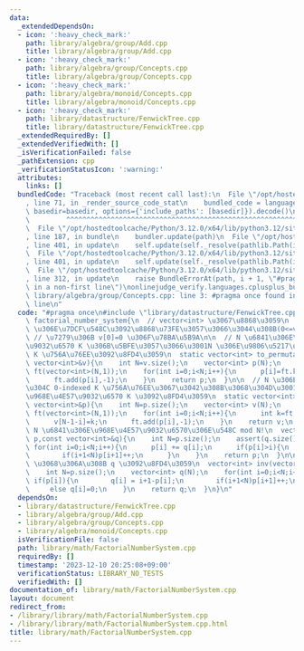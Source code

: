 ```yaml
---
data:
  _extendedDependsOn:
  - icon: ':heavy_check_mark:'
    path: library/algebra/group/Add.cpp
    title: library/algebra/group/Add.cpp
  - icon: ':heavy_check_mark:'
    path: library/algebra/group/Concepts.cpp
    title: library/algebra/group/Concepts.cpp
  - icon: ':heavy_check_mark:'
    path: library/algebra/monoid/Concepts.cpp
    title: library/algebra/monoid/Concepts.cpp
  - icon: ':heavy_check_mark:'
    path: library/datastructure/FenwickTree.cpp
    title: library/datastructure/FenwickTree.cpp
  _extendedRequiredBy: []
  _extendedVerifiedWith: []
  _isVerificationFailed: false
  _pathExtension: cpp
  _verificationStatusIcon: ':warning:'
  attributes:
    links: []
  bundledCode: "Traceback (most recent call last):\n  File \"/opt/hostedtoolcache/Python/3.12.0/x64/lib/python3.12/site-packages/onlinejudge_verify/documentation/build.py\"\
    , line 71, in _render_source_code_stat\n    bundled_code = language.bundle(stat.path,\
    \ basedir=basedir, options={'include_paths': [basedir]}).decode()\n          \
    \         ^^^^^^^^^^^^^^^^^^^^^^^^^^^^^^^^^^^^^^^^^^^^^^^^^^^^^^^^^^^^^^^^^^^^^^^^^^^^^^^^^\n\
    \  File \"/opt/hostedtoolcache/Python/3.12.0/x64/lib/python3.12/site-packages/onlinejudge_verify/languages/cplusplus.py\"\
    , line 187, in bundle\n    bundler.update(path)\n  File \"/opt/hostedtoolcache/Python/3.12.0/x64/lib/python3.12/site-packages/onlinejudge_verify/languages/cplusplus_bundle.py\"\
    , line 401, in update\n    self.update(self._resolve(pathlib.Path(included), included_from=path))\n\
    \  File \"/opt/hostedtoolcache/Python/3.12.0/x64/lib/python3.12/site-packages/onlinejudge_verify/languages/cplusplus_bundle.py\"\
    , line 401, in update\n    self.update(self._resolve(pathlib.Path(included), included_from=path))\n\
    \  File \"/opt/hostedtoolcache/Python/3.12.0/x64/lib/python3.12/site-packages/onlinejudge_verify/languages/cplusplus_bundle.py\"\
    , line 312, in update\n    raise BundleErrorAt(path, i + 1, \"#pragma once found\
    \ in a non-first line\")\nonlinejudge_verify.languages.cplusplus_bundle.BundleErrorAt:\
    \ library/algebra/group/Concepts.cpp: line 3: #pragma once found in a non-first\
    \ line\n"
  code: "#pragma once\n#include \"library/datastructure/FenwickTree.cpp\"\nnamespace\
    \ factorial_number_system{\n  // vector<int> \u3067\u8868\u3059\n  // v[i]*i!\
    \ \u306E\u7DCF\u548C\u3092\u8868\u73FE\u3057\u3066\u3044\u308B(0<=v[i]<=i)\n \
    \ // \u7279\u306B v[0]=0 \u306F\u78BA\u5B9A\n\n  // N \u6841\u306E\u968E\u4E57\
    \u9032\u6570 K \u306B\u5BFE\u3057\u3066\u3001N \u306E\u9806\u5217\u3067 0-indexed\
    \ K \u756A\u76EE\u3092\u8FD4\u3059\n  static vector<int> to_permutation(const\
    \ vector<int>&v){\n    int N=v.size();\n    vector<int> p(N);\n    FenwickTree<GroupAdd<int>>\
    \ ft(vector<int>(N,1));\n    for(int i=0;i<N;i++){\n      p[i]=ft.kth(v[N-1-i]);\n\
    \      ft.add(p[i],-1);\n    }\n    return p;\n  }\n\n  // N \u306E\u9806\u5217\
    \u304C 0-indexed K \u756A\u76EE\u3067\u3042\u308B\u3068\u304D\u3001N \u6841\u306E\
    \u968E\u4E57\u9032\u6570 K \u3092\u8FD4\u3059\n  static vector<int> to_factorial(const\
    \ vector<int>&p){\n    int N=p.size();\n    vector<int> v(N);\n    FenwickTree<GroupAdd<int>>\
    \ ft(vector<int>(N,1));\n    for(int i=0;i<N;i++){\n      int k=ft.sum(p[i]);\n\
    \      v[N-1-i]=k;\n      ft.add(p[i],-1);\n    }\n    return v;\n  }\n\n  //\
    \ N \u6841\u306E\u968E\u4E57\u9032\u6570\u306E\u548C mod N!\n  vector<int> sum(vector<int>\
    \ p,const vector<int>&q){\n    int N=p.size();\n    assert(q.size()==N);\n   \
    \ for(int i=0;i<N;i++){\n      p[i] += q[i];\n      if(p[i]>i){\n        p[i]-=i+1;\n\
    \        if(i+1<N)p[i+1]++;\n      }\n    }\n    return p;\n  }\n\n  // sum(p,q)=0\
    \ \u3068\u306A\u308B q \u3092\u8FD4\u3059\n  vector<int> inv(vector<int> p){\n\
    \    int N=p.size();\n    vector<int> q(N);\n    for(int i=0;i<N;i++){\n     \
    \ if(p[i]){\n        q[i] = i+1-p[i];\n        if(i+1<N)p[i+1]++;\n      }\n \
    \     else q[i]=0;\n    }\n    return q;\n  }\n}\n"
  dependsOn:
  - library/datastructure/FenwickTree.cpp
  - library/algebra/group/Add.cpp
  - library/algebra/group/Concepts.cpp
  - library/algebra/monoid/Concepts.cpp
  isVerificationFile: false
  path: library/math/FactorialNumberSystem.cpp
  requiredBy: []
  timestamp: '2023-12-10 20:25:08+09:00'
  verificationStatus: LIBRARY_NO_TESTS
  verifiedWith: []
documentation_of: library/math/FactorialNumberSystem.cpp
layout: document
redirect_from:
- /library/library/math/FactorialNumberSystem.cpp
- /library/library/math/FactorialNumberSystem.cpp.html
title: library/math/FactorialNumberSystem.cpp
---
```

